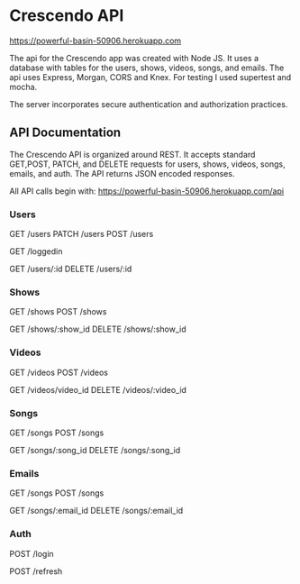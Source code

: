 # Crescendo API

https://powerful-basin-50906.herokuapp.com

The api for the Crescendo app was created with Node JS. It uses a database with tables for the users, shows, videos, songs, and emails. The api uses Express, Morgan, CORS and Knex. For testing I used supertest and mocha.

The server incorporates secure authentication and authorization practices.

## API Documentation

The Crescendo API is organized around REST. It accepts standard GET,POST, PATCH, and DELETE requests for users, shows, videos, songs, emails, and auth. The API returns JSON encoded responses.

All API calls begin with:
https://powerful-basin-50906.herokuapp.com/api

### Users

GET /users
PATCH /users
POST /users

GET /loggedin

GET /users/:id
DELETE /users/:id

### Shows

GET /shows
POST /shows

GET /shows/:show_id
DELETE /shows/:show_id

### Videos

GET /videos
POST /videos

GET /videos/video_id
DELETE /videos/:video_id

### Songs

GET /songs
POST /songs

GET /songs/:song_id
DELETE /songs/:song_id

### Emails

GET /songs
POST /songs

GET /songs/:email_id
DELETE /songs/:email_id

### Auth

POST /login

POST /refresh
